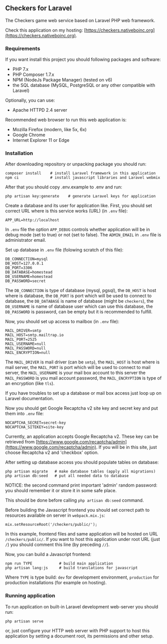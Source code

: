 ## Checkers for Laravel

The Checkers game web service based on Laravel PHP web framework.

Check this application on my hosting:
[https://checkers.nativeboinc.org](https://checkers.nativeboinc.org).

### Requirements

If you want install this project you should following packages and software:

* PHP 7.x
* PHP Composer 1.7.x
* NPM (NodeJs Package Manager) (tested on v6)
* the SQL database (MySQL, PostgreSQL or any other compatible with Laravel)

Optionally, you can use:

* Apache HTTPD 2.4 server

Recommended web browser to run this web application is:

* Mozilla Firefox (modern, like 5x, 6x)
* Google Chrome
* Internet Explorer 11 or Edge

### Installation

After downloading repository or unpacking package you should run:

```
composer install    # install Laravel framework in this application
npm ci              # install javascript libraries and Laravel webmix

```

After that you should copy .env.example to .env and run:

```
php artisan key:generate    # generate Laravel keys for application
```

Create a database and its user for application like.
First, you should set correct URL where is this service works (URL) (in `.env` file):
```
APP_URL=http://localhost
```

In `.env` file the option `APP_DEBUG` controls whether application will be in debug mode (set to true) or not (set to false).
The `ADMIN_EMAIL` in `.env` file is administrator email.


Set up database in `.env` file (folowing scratch of this file):

```
DB_CONNECTION=mysql
DB_HOST=127.0.0.1
DB_PORT=3306
DB_DATABASE=homestead
DB_USERNAME=homestead
DB_PASSWORD=secret
```

The `DB_CONNECTION` is type of database (mysql, pgsql),
the `DB_HOST` is host where is database,
the `DB_PORT` is port which will be used to connect to database,
the `DB_DATABASE` is name of database (might be `checkers`),
the `DB_USERNAME` is name of database user which can use this database,
the `DB_PASSWORD` is password, can be empty but it is recommended to fulfill.

Now, you should set up access to mailbox (in `.env` file):

```
MAIL_DRIVER=smtp
MAIL_HOST=smtp.mailtrap.io
MAIL_PORT=2525
MAIL_USERNAME=null
MAIL_PASSWORD=null
MAIL_ENCRYPTION=null
```

The `MAIL_DRIVER` is mail driver (can be `smtp`),
the `MAIL_HOST` is host where is mail server,
the `MAIL_PORT` is port which will be used to connect to mail server,
the `MAIL_USERNAME` is your mail box account to this server
the `MAIL_PASSWORD` is you mail account password,
the `MAIL_ENCRYPTION` is type of an encryption (like `tls`).

If you have troubles to set up a database or mail box access just loop up on Laravel
documentation.

Now you should get Google Recaptcha v2 site key and secret key and put them into `.env` file:

```
NOCAPTCHA_SECRET=secret-key
NOCAPTCHA_SITEKEY=site-key
```

Currently, an application accepts Google Recaptcha v2. These key can be retrieved from
[https://www.google.com/recaptcha/admin](https://www.google.com/recaptcha/admin). If you will be in this site, just choose Recaptcha v2 and 'checkbox' option.

After setting up database access you should populate tables on database:

```
php artisan migrate   # make database tables (apply all migrations)
php artisan db:seed   # put all needed data to database
```

NOTICE: the second command print important 'admin' random password:
you should remember it or store it in some safe place.

This should be done before calling `php artisan db:seed` command.

Before building the Javascript frontend you should set correct path to resources
available on server in `webpack.mix.js`:

```
mix.setResourceRoot('/checkers/public/');
```

In this example, frontend files and same application will be hosted on URL `/checkers/public/`. If you want to host this application under root URL (just `/`) you should comment this line (by preceding `//`).

Now, you can build a Javascript frontend:

```
npm run TYPE            # build main application
php artisan lang:js     # build translations for javascript
```

Where `TYPE` is type build: `dev` for development environment, `production` for production installations (for example on hosting).

### Running application

To run application on built-in Laravel development web-server you should run:

```
php artisan serve
```

or, just configure your HTTP web server with PHP support to host this application by setting
a document root, its permissions and other setup.

